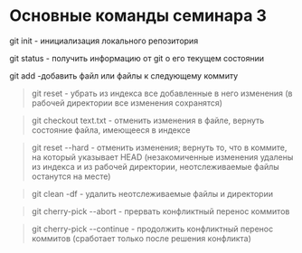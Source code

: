 # Основные команды семинара 3

git init - инициализация локального репозитория

git status - получить информацию от git о его текущем состоянии

git add -добавить файл или файлы к следующему коммиту

> git reset - убрать из индекса все добавленные в него изменения (в рабочей директории все изменения сохранятся)

> git checkout text.txt - отменить изменения в файле, вернуть состояние файла, имеющееся в индексе

> git reset --hard - отменить изменения; вернуть то, что в коммите, на который указывает HEAD (незакомиченные изменения удалены из индекса и из рабочей директории, неотслеживаемые файлы останутся на месте)

> git clean -df - удалить неотслеживаемые файлы и директории

> git cherry-pick --abort - прервать конфликтный перенос коммитов

> git cherry-pick --continue - продолжить конфликтный перенос коммитов (сработает только после решения конфликта)